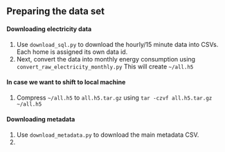 ## Preparing the data set

#### Downloading electricity data

1. Use `download_sql.py` to download the hourly/15 minute data into CSVs.
Each home is assigned its own data id.
2. Next, convert the data into monthly energy consumption using `convert_raw_electricity_monthly.py`
This will create `~/all.h5`

#### In case we want to shift to local machine
1. Compress `~/all.h5` to `all.h5.tar.gz` using `tar -czvf all.h5.tar.gz ~/all.h5 `

#### Downloading metadata
1. Use `download_metadata.py` to download the main metadata CSV.
2.
